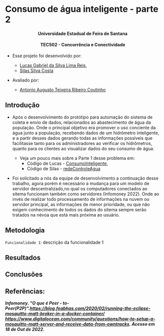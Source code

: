 # Consumo de água inteligente - parte 2

<p align="center">

<h4 align="center" > Universidade Estadual de Feira de Santana </h4>
<h4 align="center" >  TEC502 - Concorrência e Conectividade  </h4>
</p>


- Esse projeto foi desenvolvido por: 
    
  	- [Lucas Gabriel da Silva Lima Reis](https://github.com/lucasxgb), 
	- [Silas Silva Costa](https://github.com/silas-silva)
	
- Avaliado por: 
	- [Antonio Augusto Teixeira Ribeiro Coutinho](https://linkedin.com/in/antonio-augusto-teixeira-ribeiro-coutinho-03a3217)


## Introdução

- Após o desenvolvimento do protótipo para automação do sistema de coleta e envio de dados, relacionados ao abastecimento de água da população. Onde o principal objetivo era promover o uso conciente da água junto a população, recebendo dados de um hidrômetro inteligente, e a partir desses dados gerando todas as informações possíveis que facilitasse tanto para os administradores ao verificar os hidrômetros, quanto para os clientes ao visualizar dados do seu consumo de água.

	- Veja um pouco mais sobre a Parte 1 desse problema em:
		- Código de Lucas - [ConsumoInteligente](https://github.com/lucasxgb/consumoInteligente 'Lucas'),	
		- Código de Silas - [redeControleAgua](https://github.com/silas-silva/rede_controle_agua_SOCKET 'Silas')

- Foi solicitado a nós da equipe de desenvolvimento a continuação desse trabalho, agora porém é necessário a mudança para um modelo de servidor descentralizado,no qual os computadores conectados ao sitema funcionam também como servidores (Infomoney 2022). Onde ao invés de realizar todo processamento de informações na nuvem ou servidor principal, as informações de menor prioridade, ou que não exigem conhecimento de todos os dados do sitema sempre serão tratados na névoa que está mais próxima ao usuário.
	
## Metodologia
`Funcionalidade 1`: descrição da funcionalidade 1

## Resultados

## Conclusões

## Referências: 
***Infomoney. "O que é Peer - to- Peer(P2P)".https://blog.feabhas.com/2020/02/running-the-eclipse-mosquitto-mqtt-broker-in-a-docker-container/
https://www.digitalocean.com/community/questions/how-to-setup-a-mosquitto-mqtt-server-and-receive-data-from-owntracks. Acesso em 18 de Out de 2022.***
